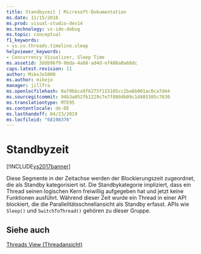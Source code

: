 ```yaml
---
title: Standbyzeit | Microsoft-Dokumentation
ms.date: 11/15/2016
ms.prod: visual-studio-dev14
ms.technology: vs-ide-debug
ms.topic: conceptual
f1_keywords:
- vs.cv.threads.timeline.sleep
helpviewer_keywords:
- Concurrency Visualizer, Sleep Time
ms.assetid: 3ddb96f9-9bda-4a68-ad4d-ef488a0a68dc
caps.latest.revision: 11
author: MikeJo5000
ms.author: mikejo
manager: jillfra
ms.openlocfilehash: 8a79bbca9f6275f115105cc2ba6b001ac0ca7d44
ms.sourcegitcommit: 94b3a052fb1229c7e7f8804b09c1d403385c7630
ms.translationtype: MTE95
ms.contentlocale: de-DE
ms.lasthandoff: 04/23/2019
ms.locfileid: "68198376"
---
```

# <a name="sleep-time"></a>Standbyzeit
[!INCLUDE[vs2017banner](../includes/vs2017banner.md)]

Diese Segmente in der Zeitachse werden der Blockierungszeit zugeordnet, die als Standby kategorisiert ist. Die Standbykategorie impliziert, dass ein Thread seinen logischen Kern freiwillig aufgegeben hat und jetzt keine Funktionen ausführt. Während dieser Zeit wurde ein Thread in einer API blockiert, die die Parallelitätsschnellansicht als Standby erfasst. APIs wie `Sleep()` und `SwitchToThread()` gehören zu dieser Gruppe.  
  
## <a name="see-also"></a>Siehe auch  
 [Threads View (Threadansicht)](../profiling/threads-view-parallel-performance.md)
